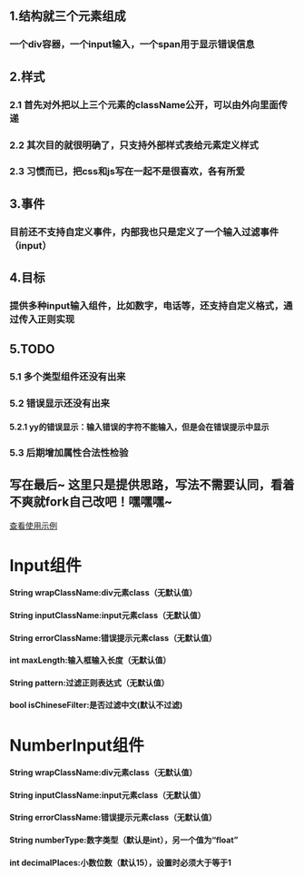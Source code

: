 ## 1.结构就三个元素组成
### 一个div容器，一个input输入，一个span用于显示错误信息

## 2.样式
### 2.1 首先对外把以上三个元素的className公开，可以由外向里面传递
### 2.2 其次目的就很明确了，只支持外部样式表给元素定义样式
### 2.3 习惯而已，把css和js写在一起不是很喜欢，各有所爱

## 3.事件
### 目前还不支持自定义事件，内部我也只是定义了一个输入过滤事件（input）

## 4.目标
### 提供多种input输入组件，比如数字，电话等，还支持自定义格式，通过传入正则实现

## 5.TODO
### 5.1 多个类型组件还没有出来
### 5.2 错误显示还没有出来
#### 5.2.1 yy的错误显示：输入错误的字符不能输入，但是会在错误提示中显示
### 5.3 后期增加属性合法性检验

## 写在最后~  这里只是提供思路，写法不需要认同，看着不爽就fork自己改吧！嘿嘿嘿~

[查看使用示例](https://github.com/bigmgreen/bmg-blog/blob/master/src/components/example.jsx)

# Input组件
#### String wrapClassName:div元素class（无默认值）
#### String inputClassName:input元素class（无默认值）
#### String errorClassName:错误提示元素class（无默认值）
#### int maxLength:输入框输入长度（无默认值）
#### String pattern:过滤正则表达式（无默认值）
#### bool isChineseFilter:是否过滤中文(默认不过滤)

# NumberInput组件
#### String wrapClassName:div元素class（无默认值）
#### String inputClassName:input元素class（无默认值）
#### String errorClassName:错误提示元素class（无默认值）
#### String numberType:数字类型（默认是int），另一个值为“float”
#### int decimalPlaces:小数位数（默认15），设置时必须大于等于1
